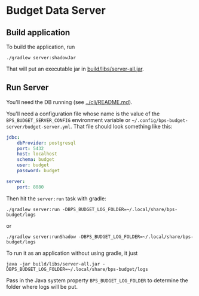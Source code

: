 # Budget Data Server

## Build application

To build the application, run

```shell
./gradlew server:shadowJar
```

That will put an executable jar in [build/libs/server-all.jar](build/libs/server-all.jar).

## Run Server

You'll need the DB running (see [../cli/README.md](../cli/README.md)).

You'll need a configuration file whose name is the value of the `BPS_BUDGET_SERVER_CONFIG` environment
variable or `~/.config/bps-budget-server/budget-server.yml`. That file should look something
like this:

```yaml
jdbc:
    dbProvider: postgresql
    port: 5432
    host: localhost
    schema: budget
    user: budget
    password: budget

server:
    port: 8080
```

Then hit the `server:run` task with gradle:

```shell
./gradlew server:run -DBPS_BUDGET_LOG_FOLDER=~/.local/share/bps-budget/logs
```

or

```shell
./gradlew server:runShadow -DBPS_BUDGET_LOG_FOLDER=~/.local/share/bps-budget/logs
```

To run it as an application without using gradle, it just

```shell
java -jar build/libs/server-all.jar -DBPS_BUDGET_LOG_FOLDER=~/.local/share/bps-budget/logs
```

Pass in the Java system property `BPS_BUDGET_LOG_FOLDER` to determine the folder where logs will be put.
